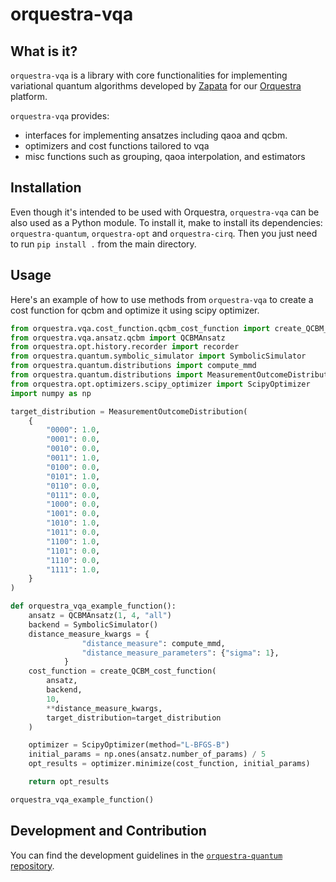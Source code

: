 # orquestra-vqa

## What is it?

`orquestra-vqa` is a library with core functionalities for implementing variational quantum algorithms developed by [Zapata](https://www.zapatacomputing.com) for our [Orquestra](https://www.zapatacomputing.com/orquestra/) platform.

`orquestra-vqa` provides:

-   interfaces for implementing ansatzes including qaoa and qcbm.
-   optimizers and cost functions tailored to vqa
-   misc functions such as grouping, qaoa interpolation, and estimators

## Installation

Even though it's intended to be used with Orquestra, `orquestra-vqa` can be also used as a Python module.
To install it, make to install its dependencies: `orquestra-quantum`, `orquestra-opt` and `orquestra-cirq`. Then you just need to run `pip install .` from the main directory.

## Usage

Here's an example of how to use methods from `orquestra-vqa` to create a cost function for qcbm and optimize it using scipy optimizer.

```python
from orquestra.vqa.cost_function.qcbm_cost_function import create_QCBM_cost_function
from orquestra.vqa.ansatz.qcbm import QCBMAnsatz
from orquestra.opt.history.recorder import recorder
from orquestra.quantum.symbolic_simulator import SymbolicSimulator
from orquestra.quantum.distributions import compute_mmd
from orquestra.quantum.distributions import MeasurementOutcomeDistribution
from orquestra.opt.optimizers.scipy_optimizer import ScipyOptimizer
import numpy as np

target_distribution = MeasurementOutcomeDistribution(
    {
        "0000": 1.0,
        "0001": 0.0,
        "0010": 0.0,
        "0011": 1.0,
        "0100": 0.0,
        "0101": 1.0,
        "0110": 0.0,
        "0111": 0.0,
        "1000": 0.0,
        "1001": 0.0,
        "1010": 1.0,
        "1011": 0.0,
        "1100": 1.0,
        "1101": 0.0,
        "1110": 0.0,
        "1111": 1.0,
    }
)

def orquestra_vqa_example_function():
    ansatz = QCBMAnsatz(1, 4, "all")
    backend = SymbolicSimulator()
    distance_measure_kwargs = {
                "distance_measure": compute_mmd,
                "distance_measure_parameters": {"sigma": 1},
            }
    cost_function = create_QCBM_cost_function(
        ansatz,
        backend,
        10,
        **distance_measure_kwargs,
        target_distribution=target_distribution
    )

    optimizer = ScipyOptimizer(method="L-BFGS-B")
    initial_params = np.ones(ansatz.number_of_params) / 5
    opt_results = optimizer.minimize(cost_function, initial_params)

    return opt_results

orquestra_vqa_example_function()
```

## Development and Contribution

You can find the development guidelines in the [`orquestra-quantum` repository](https://github.com/zapatacomputing/orquestra-quantum).
